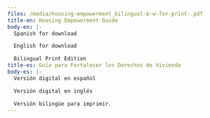 ```yaml
---
files: /media/housing-empowerment_bilingual-b-w-for-print-.pdf
title-en: Housing Empowerment Guide
body-en: |-
  Spanish for download

  English for download

  Bilingual Print Edition
title-es: Guía para Fortalecer los Derechos de Vivienda
body-es: |-
  Versión digital en español

  Versión digital en inglés

  Versión bilingüe para imprimir.
---
```


